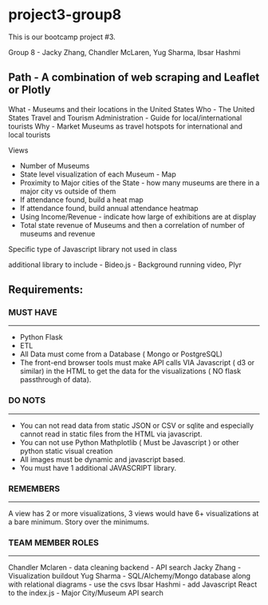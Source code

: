 # project3-group8
This is our bootcamp project #3.

Group 8 - Jacky Zhang, Chandler McLaren, Yug Sharma, Ibsar Hashmi

## Path - A combination of web scraping and Leaflet or Plotly

What - Museums and their locations in the United States
Who - The United States Travel and Tourism Administration - Guide for local/international tourists 
Why - Market Museums as travel hotspots for international and local tourists

Views
- Number of Museums
- State level visualization of each Museum - Map
- Proximity to Major cities of the State - how many museums are there in a major city vs outside of them
- If attendance found, build a heat map
- If attendance found, build annual attendance heatmap
- Using Income/Revenue - indicate how large of exhibitions are at display
- Total state revenue of Museums and then a correlation of number of museums and revenue


Specific type of Javascript library not used in class

additional library to include - Bideo.js - Background running video, Plyr



## Requirements:

### MUST HAVE
-----------------
- Python Flask
- ETL
- All  Data must come from a Database ( Mongo or PostgreSQL)
- The front-end browser tools must make API calls VIA Javascript ( d3 or similar) in the HTML to get the data for the visualizations ( NO flask passthrough of data).

### DO NOTS
----------------
- You can not read data from static JSON or CSV or sqlite and especially cannot read in static files from the HTML via javascript.
- You can not use Python Mathplotlib ( Must be Javascript ) or other python static visual creation
- All images must be dynamic and javascript based.
- You must have 1 additional JAVASCRIPT library.

### REMEMBERS
--------------------
A view has 2 or more visualizations, 3 views would have 6+ visualizations at a bare minimum.
Story over the minimums.

### TEAM MEMBER ROLES
--------------------
Chandler Mclaren - data cleaning backend - API search
Jacky Zhang - Visualization buildout
Yug Sharma - SQL/Alchemy/Mongo database along with relational diagrams - use the csvs
Ibsar Hashmi - add Javascript React to the index.js - Major City/Museum API search

